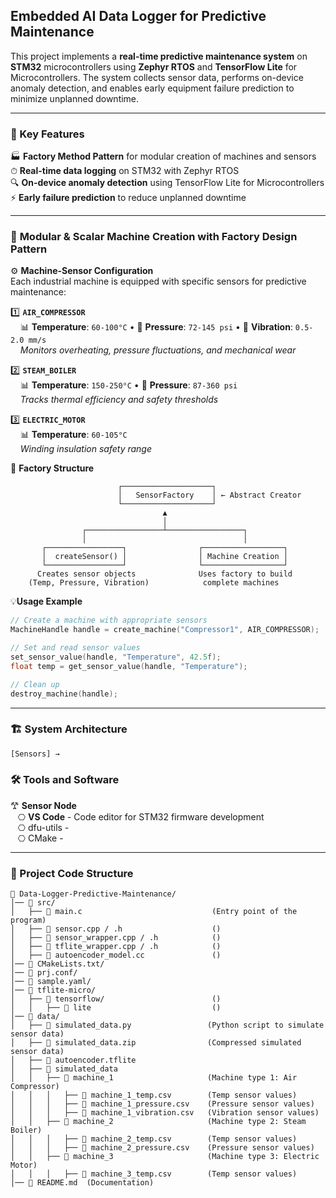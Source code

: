 ## Embedded AI Data Logger for Predictive Maintenance
This project implements a **real-time predictive maintenance system** on **STM32** microcontrollers using **Zephyr RTOS** and **TensorFlow Lite** for Microcontrollers. The system collects sensor data, performs on-device anomaly detection, and enables early equipment failure prediction to minimize unplanned downtime.

---
### 🔧 Key Features
🏭 **Factory Method Pattern** for modular creation of machines and sensors  
⏱ **Real-time data logging** on STM32 with Zephyr RTOS  
🔍 **On-device anomaly detection** using TensorFlow Lite for Microcontrollers  
⚡ **Early failure prediction** to reduce unplanned downtime  

---
### 🧱 **Modular & Scalar Machine Creation with Factory Design Pattern**

⚙️ **Machine-Sensor Configuration**  
Each industrial machine is equipped with specific sensors for predictive maintenance: 

1️⃣ **`AIR_COMPRESSOR`**  
&nbsp;&nbsp;&nbsp;&nbsp;📊 **Temperature**: `60-100°C` • 📏 **Pressure**: `72-145 psi` • 📳 **Vibration**: `0.5-2.0 mm/s`   
&nbsp;&nbsp;&nbsp;&nbsp;_Monitors overheating, pressure fluctuations, and mechanical wear_ 
 
2️⃣ **`STEAM_BOILER`**  
&nbsp;&nbsp;&nbsp;&nbsp;📊 **Temperature**: `150-250°C` • 📏 **Pressure**: `87-360 psi`     
&nbsp;&nbsp;&nbsp;&nbsp;_Tracks thermal efficiency and safety thresholds_

3️⃣ **`ELECTRIC_MOTOR`**   
&nbsp;&nbsp;&nbsp;&nbsp;📊 **Temperature**: `60-105°C`      
&nbsp;&nbsp;&nbsp;&nbsp;_Winding insulation safety range_  

🧩 **Factory Structure**
```
                        ┌────────────────────┐
                        │   SensorFactory    │ ← Abstract Creator
                        └────────────────────┘
                                  ▲
                                  │
                ┌─────────────────┴─────────────────┐
                │                                   │
       ┌─────────────────┐                ┌──────────────────┐
       │  createSensor() │                │ Machine Creation │
       └─────────────────┘                └──────────────────┘
      Creates sensor objects              Uses factory to build
    (Temp, Pressure, Vibration)            complete machines
```

💡**Usage Example**
```c
// Create a machine with appropriate sensors
MachineHandle handle = create_machine("Compressor1", AIR_COMPRESSOR);

// Set and read sensor values
set_sensor_value(handle, "Temperature", 42.5f);
float temp = get_sensor_value(handle, "Temperature");

// Clean up
destroy_machine(handle);
```

---
### 🏗 System Architecture
```
[Sensors] → 
```
### 🛠️ Tools and Software
𐂷 **Sensor Node**  
&nbsp;&nbsp;&nbsp;⎔ **VS Code** - Code editor for STM32 firmware development       
&nbsp;&nbsp;&nbsp;⎔ dfu-utils -        
&nbsp;&nbsp;&nbsp;⎔ CMake -   

---
### 📂 Project Code Structure
```
📁 Data-Logger-Predictive-Maintenance/
│── 📁 src/
│   ├── 📄 main.c                             (Entry point of the program)
│   ├── 📄 sensor.cpp / .h                    ()
│   ├── 📄 sensor_wrapper.cpp / .h            ()
│   ├── 📄 tflite_wrapper.cpp / .h            ()
│   ├── 📄 autoencoder_model.cc               ()
│── 📁 CMakeLists.txt/
│── 📁 prj.conf/
│── 📁 sample.yaml/
│── 📁 tflite-micro/
│   ├── 📄 tensorflow/                        ()
│   │   ├── 📄 lite                           () 
│── 📁 data/
│   ├── 📄 simulated_data.py                 (Python script to simulate sensor data)
│   ├── 📄 simulated_data.zip                (Compressed simulated sensor data)
│   ├── 📄 autoencoder.tflite                
│   ├── 📄 simulated_data                    
│   │   ├── 📄 machine_1                     (Machine type 1: Air Compressor)
│   │   │   ├── 📄 machine_1_temp.csv        (Temp sensor values)
│   │   │   ├── 📄 machine_1_pressure.csv    (Pressure sensor values)
│   │   │   ├── 📄 machine_1_vibration.csv   (Vibration sensor values)
│   │   ├── 📄 machine_2                     (Machine type 2: Steam Boiler)
│   │   │   ├── 📄 machine_2_temp.csv        (Temp sensor values)
│   │   │   ├── 📄 machine_2_pressure.csv    (Pressure sensor values)
│   │   ├── 📄 machine_3                     (Machine type 3: Electric Motor)
│   │   │   ├── 📄 machine_3_temp.csv        (Temp sensor values)
│── 📄 README.md  (Documentation)
```
